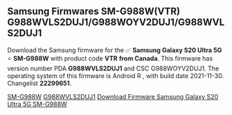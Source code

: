<h2>Samsung Firmwares SM-G988W(VTR) G988WVLS2DUJ1/G988WOYV2DUJ1/G988WVLS2DUJ1</h2>
Download the Samsung firmware for the ✅ <strong>Samsung Galaxy S20 Ultra 5G </strong> ⭐ <strong>SM-G988W</strong> with product code <strong>VTR</strong> <strong> from Canada</strong>. This firmware has version number PDA <strong>G988WVLS2DUJ1</strong> and CSC G988WOYV2DUJ1. The operating system of this firmware is Android R , with build date 2021-11-30. Changelist <strong>22299651</strong>.


[SM-G988W](https://samfirm.shop/samsung/model/SM-G988W)
[G988WVLS2DUJ1](https://samfirm.shop/samsung/pda/G988WVLS2DUJ1)
[Download Firmware Samsung Galaxy S20 Ultra 5G SM-G988W](https://samfirm.shop/samsung/firmware/479003)
